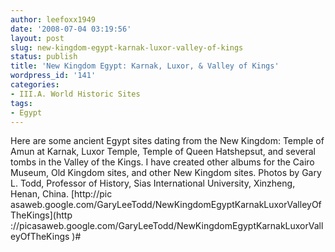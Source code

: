 ```yaml
---
author: leefoxx1949
date: '2008-07-04 03:19:56'
layout: post
slug: new-kingdom-egypt-karnak-luxor-valley-of-kings
status: publish
title: 'New Kingdom Egypt: Karnak, Luxor, & Valley of Kings'
wordpress_id: '141'
categories:
- III.A. World Historic Sites
tags:
- Egypt
---
```


Here are some ancient Egypt sites dating from the New Kingdom: Temple of Amun
at Karnak, Luxor Temple, Temple of Queen Hatshepsut, and several tombs in the
Valley of the Kings. I have created other albums for the Cairo Museum, Old
Kingdom sites, and other New Kingdom sites. Photos by Gary L. Todd, Professor
of History, Sias International University, Xinzheng, Henan, China. [http://pic
asaweb.google.com/GaryLeeTodd/NewKingdomEgyptKarnakLuxorValleyOfTheKings](http
://picasaweb.google.com/GaryLeeTodd/NewKingdomEgyptKarnakLuxorValleyOfTheKings
)#

